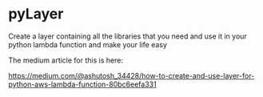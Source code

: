 # pyLayer
Create a layer containing all the libraries that you need and use it in your python lambda function and make your life easy

The medium article for this is here:

https://medium.com/@ashutosh_34428/how-to-create-and-use-layer-for-python-aws-lambda-function-80bc6eefa331
